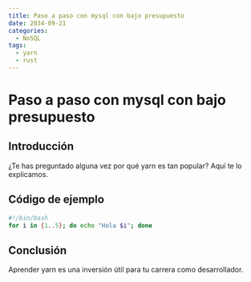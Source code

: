 ```yaml
---
title: Paso a paso con mysql con bajo presupuesto
date: 2034-09-21
categories:
  - NoSQL
tags:
  - yarn
  - rust
---
```


# Paso a paso con mysql con bajo presupuesto

## Introducción

¿Te has preguntado alguna vez por qué yarn es tan popular? Aquí te lo explicamos.

## Código de ejemplo

```bash
#!/bin/bash
for i in {1..5}; do echo "Hola $i"; done
```

## Conclusión

Aprender yarn es una inversión útil para tu carrera como desarrollador.